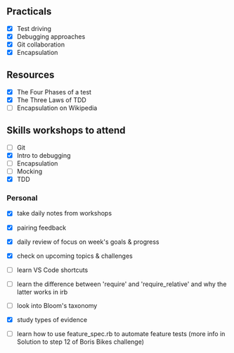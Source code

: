 ## Practicals
- [x] Test driving
- [x] Debugging approaches
- [x] Git collaboration
- [x] Encapsulation

## Resources
- [x] The Four Phases of a test
- [x] The Three Laws of TDD
- [ ] Encapsulation on Wikipedia

## Skills workshops to attend
- [ ] Git
- [x] Intro to debugging
- [ ] Encapsulation
- [ ] Mocking
- [x] TDD

### Personal 
- [x] take daily notes from workshops
- [x] pairing feedback
- [x] daily review of focus on week's goals & progress
- [x] check on upcoming topics & challenges
- [ ] learn VS Code shortcuts 
- [ ] learn the difference between 'require' and 'require_relative' and why the latter works in irb
- [ ] look into Bloom's taxonomy
- [x] study types of evidence
- [ ] learn how to use feature_spec.rb to automate feature tests (more info in Solution to step 12 of Boris Bikes challenge)


